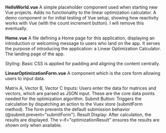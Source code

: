 **HelloWorld.vue**
A simple placeholder component used when starting new Vue projects. Adds no functionality to the linear optimization calculator. A demo component or for initial testing of Vue setup, showing how reactivity works with Vue (with the count increment button). I will remove this eventually.

**Home.vue**
A file defining a Home page for this application, displaying an introduction or welcoming message to users who land on the app. It serves the purpose of introducing the application: a Linear Optimization Calculator. The landing page of the app.

Styling: Basic CSS is applied for padding and aligning the content centrally.

**LinearOptimizationForm.vue**
A component which is the core form allowing users to input data.

Matrix A, Vector B, Vector C Inputs: Users enter the data for matrices and vectors, which are parsed as JSON input. These are the core data points needed for the optimization algorithm.
Submit Button: Triggers the calculation by dispatching an action to the Vuex store (submitForm method). The form prevents the default submission behavior (@submit.prevent="submitForm").
Result Display: After calculation, the results are displayed. The v-if="optimizationResult" ensures the results are shown only when available.
